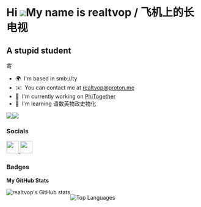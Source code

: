 Hi ![](https://user-images.githubusercontent.com/18350557/176309783-0785949b-9127-417c-8b55-ab5a4333674e.gif)My name is realtvop / 飞机上的长电视
==========================================================================================================================================

A stupid student
----------------

寄

* 🌍  I'm based in smb://ty
* ✉️  You can contact me at [realtvop@proton.me](mailto:realtvop@proton.me)
* 🚀  I'm currently working on [PhiTogether](http://phitogether.fun)
* 🧠  I'm learning 语数英物政史物化

<a href="https://www.github.com/realtvop" target="_blank" rel="noreferrer"><img
src="https://img.shields.io/github/followers/realtvop?logo=github&style=for-the-badge&color=0891b2&labelColor=1c1917" /></a><a href="https://www.x.com/realtvop" target="_blank" rel="noreferrer"><img
src="https://img.shields.io/twitter/follow/realtvop?logo=twitter&style=for-the-badge&color=0891b2&labelColor=1c1917"
/></a>

### Socials

<p align="left"> <a href="https://www.github.com/realtvop" target="_blank" rel="noreferrer"> <picture> <source media="(prefers-color-scheme: dark)" srcset="https://raw.githubusercontent.com/danielcranney/readme-generator/main/public/icons/socials/github-dark.svg" /> <source media="(prefers-color-scheme: light)" srcset="https://raw.githubusercontent.com/danielcranney/readme-generator/main/public/icons/socials/github.svg" /> <img src="https://raw.githubusercontent.com/danielcranney/readme-generator/main/public/icons/socials/github.svg" width="32" height="32" /> </picture> </a> <a href="https://www.x.com/realtvop" target="_blank" rel="noreferrer"> <picture> <source media="(prefers-color-scheme: dark)" srcset="https://raw.githubusercontent.com/danielcranney/readme-generator/main/public/icons/socials/twitter-dark.svg" /> <source media="(prefers-color-scheme: light)" srcset="https://raw.githubusercontent.com/danielcranney/readme-generator/main/public/icons/socials/twitter.svg" /> <img src="https://raw.githubusercontent.com/danielcranney/readme-generator/main/public/icons/socials/twitter.svg" width="32" height="32" /> </picture> </a></p>

### Badges

<b>My GitHub Stats</b>

<div style="display: flex;">
  <img src="https://github-readme-stats.vercel.app/api?username=realtvop&show_icons=true&hide=&count_private=true&title_color=0891b2&text_color=ffffff&icon_color=0891b2&bg_color=1c1917&hide_border=true&show_icons=true" alt="realtvop's GitHub stats" /></a>

  <img src="https://github-readme-stats.vercel.app/api/top-langs/?username=Yuameshi&layout=compact&show_icons=true&count_private=true&title_color=0891b2&text_color=ffffff&icon_color=0891b2&bg_color=1c1917&hide_border=true&show_icons=true" alt="Top Languages" /></a>
</div>

